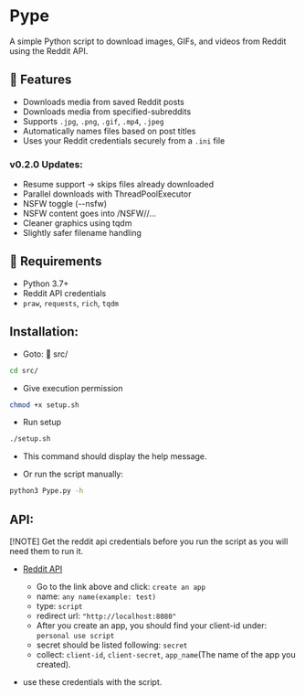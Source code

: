 # Pype

A simple Python script to download images, GIFs, and videos from Reddit using the Reddit API.

## 🚀 Features

- Downloads media from saved Reddit posts
- Downloads media from specified-subreddits 
- Supports `.jpg`, `.png`, `.gif`, `.mp4`, `.jpeg`
- Automatically names files based on post titles
- Uses your Reddit credentials securely from a `.ini` file

### v0.2.0 Updates:

- Resume support → skips files already downloaded
- Parallel downloads with ThreadPoolExecutor
- NSFW toggle (--nsfw)
- NSFW content goes into <output>/NSFW/<subreddit>/...
- Cleaner graphics using tqdm
- Slightly safer filename handling

## 🔧 Requirements

- Python 3.7+
- Reddit API credentials
- `praw`, `requests`, `rich`, `tqdm`

## Installation:

- Goto: 📁 src/
```bash
cd src/
```

- Give execution permission
```bash
chmod +x setup.sh
```

- Run setup
```bash
./setup.sh
```
- This command should display the help message.

- Or run the script manually:
```bash
python3 Pype.py -h
```

## API:
[!NOTE] Get the reddit api credentials before you run the script as you will need them to run it.

- [Reddit API](https://www.reddit.com/prefs/apps)

    - Go to the link above and click: `create an app`
    - name: `any name(example: test)`
    - type: `script`
    - redirect url: `"http://localhost:8080"`
    - After you create an app, you should find your client-id under: `personal use script`
    - secret should be listed following: `secret`
    - collect: `client-id`, `client-secret`, `app_name`(The name of the app you created).

- use these credentials with the script.
